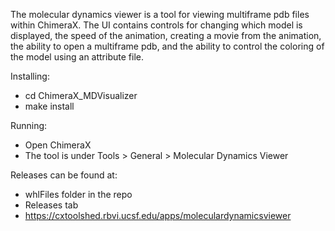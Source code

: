 The molecular dynamics viewer is a tool for viewing multiframe pdb
files within ChimeraX. The UI contains controls for changing which model
is displayed, the speed of the animation, creating a movie from the
animation, the ability to open a multiframe pdb, and the ability to control
the coloring of the model using an attribute file.
 
Installing:
* cd ChimeraX_MDVisualizer
* make install
    
Running:
* Open ChimeraX
* The tool is under Tools > General > Molecular Dynamics Viewer

Releases can be found at:
* whlFiles folder in the repo
* Releases tab
* https://cxtoolshed.rbvi.ucsf.edu/apps/moleculardynamicsviewer

